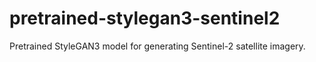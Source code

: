 # pretrained-stylegan3-sentinel2
Pretrained StyleGAN3 model for generating Sentinel-2 satellite imagery.
